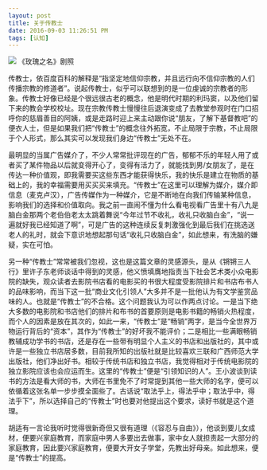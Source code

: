 ```yaml
---
layout: post
title: 关于传教士
date: 2016-09-03 11:26:51 PM 
tags: [认知]
---
```

![](http://img3.doubanio.com/view/photo/photo/public/p1798307221.jpg)
《玫瑰之名》剧照

传教士，依百度百科的解释是“指坚定地信仰宗教，并且远行向不信仰宗教的人们传播宗教的修道者”。说起传教士，似乎可以联想到的是一位虔诚的宗教者的形象。传教士好像已经是个很远很古老的概念，他是明代时期的利玛窦，以及他们留下来的教会学校校址。现在宗教传教士慢慢往后退演变成了去教堂参观时在门口招呼你的慈眉善目的阿姨，或是走路时迎上来主动跟你说“朋友，了解下基督教吧”的便衣人士，但是如果我们把“传教士”的概念往外拓宽，不止局限于宗教，不止局限于个人形式，那么其实可以发现我们身边“传教士”无处不在。

最明显的当属广告媒介了，不少人常常批评现在的广告，郁郁不乐的年轻人用了或者买了某件物品以后就变得开心了，变得有活力了，就能找到男/女朋友了，是在传达一种价值观，即我需要买这些东西才能获得快乐，我的快乐是建立在物质的基础上的，我的幸福需要用买买买来填充。“传教士”在这里可以理解为媒介，媒介即信息（麦克卢汉），广告传媒作为一种媒介，它是不断地在向我们传输某种信息，影响我们的选择和价值取向。我之前一直闹不懂为什么看电视看广告里十有八九是脑白金那两个老伯伯老太太跳着舞说“今年过节不收礼，收礼只收脑白金”，“说一遍就好我已经知道了啊”，可是广告的这种连续反复刺激强化到最后我们在挑选送老人的礼时，就会下意识地想起那句话“收礼只收脑白金”，如此想来，有洗脑的嫌疑，实在可怕。

另一种“传教士”常常被我们忽视，这也是这篇文章的灵感源头，是从《锵锵三人行》里许子东老师谈话中得到的灵感，他义愤填膺地指责当下社会艺术类小众电影院的缺失，观众读者去影院书店看的电影买的书很大程度受影院排片和书店布书人的品味影响，而当下这一批“商业文化引领人”大多并不是一批他认为有文学鉴赏品味的人。也就是“传教士”的不合格。这个问题我认为可以作两点讨论。一是当下绝大多数的电影院和书店他们的排片和布书的首要原则是电影书籍的畅销火热程度，而个人的因素是放在其次的，如此一来，“传教士”是“畅销”两字，是当今全世界万物运行背后的“资本”，其作为“传教士”的好坏我不能评价；二是相比一些满眼畅销教辅成功学书的书店，还是存在一些带有明显个人主义的书店和出版社的，其中或许是一些独立书店居多数，目前我所知的出版社就是比较喜欢三联和广西师范大学出版社，他们净出好书。相较于传统书店和独立书店，我觉得相对于传统电影院的独立影院应该也会应运而生。这里的“传教士”便是“引领知识的人”。王小波谈到读书的方法是看大师的书，大师在书里免不了时常提到其他一些大师的名字，便可以依循着这张名单一步步摸全面些了。古话说“取法乎上，得法乎中；取法乎中，得法乎下”，所以选择自己的“传教士”时也要对他提出这个要求，读好书就是这个道理。

胡适有一言论我听时觉得很新奇但又很有道理（《容忍与自由》），他谈到要儿女成材，便要兴家庭教育，而家庭中男人多要出去做事，家中女人就担责起一大部分的家庭教育，因此要兴家庭教育，便要大开女子学堂，先教出好母亲。如此想来，便是“传教士”的提高。